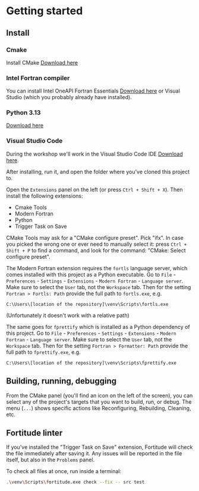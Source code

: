 # Getting started

## Install

### Cmake

Install CMake [Download here](https://cmake.org/download/)

### Intel Fortran compiler

You can install Intel OneAPI Fortran Essentials [Download here](https://www.intel.com/content/www/us/en/developer/tools/oneapi/fortran-compiler-download.html) or Visual Studio (which you probably already have installed).

### Python 3.13

[Download here](https://www.python.org/downloads/)

### Visual Studio Code

During the workshop we'll work in the Visual Studio Code IDE [Download here](https://code.visualstudio.com/download). 

After installing, run it, and open the folder where you've cloned this project to.

Open the `Extensions` panel on the left (or press `Ctrl + Shift + X`). Then install the following extensions:

- Cmake Tools
- Modern Fortran
- Python
- Trigger Task on Save

CMake Tools may ask for a "CMake configure preset". Pick "ifx". In case you picked the wrong one or ever need to manually select it: press `Ctrl + Shift + P` to find a command, and look for the command: "CMake: Select configure preset".

The Modern Fortran extension requires the `fortls` language server, which comes installed with this project as a Python executable. Go to `File` - `Preferences` - `Settings` - `Extensions` - `Modern Fortran` - `Language server`. Make sure to select the `User` tab, not the `Workspace` tab. Then for the setting `Fortran > Fortls: Path` provide the full path to `fortls.exe`, e.g.

```
C:\Users\[location of the repository]\venv\Scripts\fortls.exe
```

(Unfortunately it doesn't work with a relative path)

The same goes for `fprettify` which is installed as a Python dependency of this project. Go to `File` - `Preferences` - `Settings` - `Extensions` - `Modern Fortran` - `Language server`. Make sure to select the `User` tab, not the `Workspace` tab. Then for the setting `Fortran > Formatter: Path` provide the full path to `fprettify.exe`, e.g.


```
C:\Users\[location of the repository]\venv\Scripts\fprettify.exe
```

## Building, running, debugging

From the CMake panel (you'll find an icon on the left of the screen), you can select any of the project's targets that you want to build, run, or debug. The menu (`...`) shows specific actions like Reconfiguring, Rebuilding, Cleaning, etc.

## Fortitude linter

If you've installed the "Trigger Task on Save" extension, Fortitude will check the file immediately after saving it. Any issues will be reported in the file itself, but also in the `Problems` panel.

To check all files at once, run inside a terminal:

```bash
.\venv\Scripts\fortitude.exe check --fix -- src test
```
